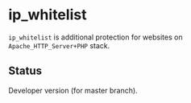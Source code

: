 ip\_whitelist
=============

``ip_whitelist`` is additional protection for websites on ``Apache_HTTP_Server+PHP`` stack.

Status
------

Developer version (for master branch).
